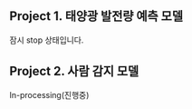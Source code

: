 ## Project 1. 태양광 발전량 예측 모델
잠시 stop 상태입니다.

## Project 2. 사람 감지 모델
In-processing(진행중)
      
      
      
      
      
      
      
      
      
      
      
